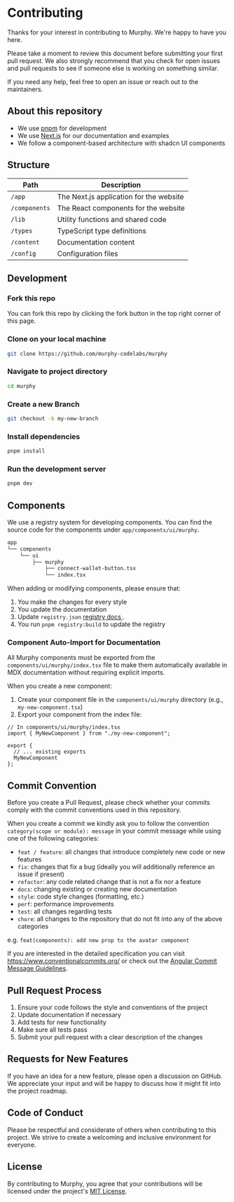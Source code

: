# Contributing

Thanks for your interest in contributing to Murphy. We're happy to have you here.

Please take a moment to review this document before submitting your first pull request. We also strongly recommend that you check for open issues and pull requests to see if someone else is working on something similar.

If you need any help, feel free to open an issue or reach out to the maintainers.

## About this repository

- We use [pnpm](https://pnpm.io) for development
- We use [Next.js](https://nextjs.org/) for our documentation and examples
- We follow a component-based architecture with shadcn UI components

## Structure

| Path             | Description                                  |
| ---------------- | -------------------------------------------- |
| `/app`           | The Next.js application for the website      |
| `/components`    | The React components for the website         |
| `/lib`           | Utility functions and shared code            |
| `/types`         | TypeScript type definitions                  |
| `/content`       | Documentation content                        |
| `/config`        | Configuration files                          |

## Development

### Fork this repo

You can fork this repo by clicking the fork button in the top right corner of this page.

### Clone on your local machine

```bash
git clone https://github.com/murphy-codelabs/murphy
```

### Navigate to project directory

```bash
cd murphy
```

### Create a new Branch

```bash
git checkout -b my-new-branch
```

### Install dependencies

```bash
pnpm install
```

### Run the development server

```bash
pnpm dev
```

## Components

We use a registry system for developing components. You can find the source code for the components under `app/components/ui/murphy`.

```bash
app
└── components
    └── ui
        ├── murphy
            ├── connect-wallet-button.tsx
            └── index.tsx
```

When adding or modifying components, please ensure that:

1. You make the changes for every style
2. You update the documentation
3. Update `registry.json` [registry docs ](https://ui.shadcn.com/docs/registry/registry-json).
4. You run `pnpm registry:build` to update the registry

### Component Auto-Import for Documentation

All Murphy components must be exported from the `components/ui/murphy/index.tsx` file to make them automatically available in MDX documentation without requiring explicit imports.

When you create a new component:

1. Create your component file in the `components/ui/murphy` directory (e.g., `my-new-component.tsx`)
2. Export your component from the index file:

```tsx
// In components/ui/murphy/index.tsx
import { MyNewComponent } from "./my-new-component";

export { 
  // ... existing exports
  MyNewComponent 
};
```

## Commit Convention

Before you create a Pull Request, please check whether your commits comply with the commit conventions used in this repository.

When you create a commit we kindly ask you to follow the convention `category(scope or module): message` in your commit message while using one of the following categories:

- `feat / feature`: all changes that introduce completely new code or new features
- `fix`: changes that fix a bug (ideally you will additionally reference an issue if present)
- `refactor`: any code related change that is not a fix nor a feature
- `docs`: changing existing or creating new documentation
- `style`: code style changes (formatting, etc.)
- `perf`: performance improvements
- `test`: all changes regarding tests
- `chore`: all changes to the repository that do not fit into any of the above categories

e.g. `feat(components): add new prop to the avatar component`

If you are interested in the detailed specification you can visit https://www.conventionalcommits.org/ or check out the [Angular Commit Message Guidelines](https://github.com/angular/angular/blob/22b96b9/CONTRIBUTING.md#-commit-message-guidelines).

## Pull Request Process

1. Ensure your code follows the style and conventions of the project
2. Update documentation if necessary
3. Add tests for new functionality
4. Make sure all tests pass
5. Submit your pull request with a clear description of the changes

## Requests for New Features

If you have an idea for a new feature, please open a discussion on GitHub. We appreciate your input and will be happy to discuss how it might fit into the project roadmap.

## Code of Conduct

Please be respectful and considerate of others when contributing to this project. We strive to create a welcoming and inclusive environment for everyone.

## License

By contributing to Murphy, you agree that your contributions will be licensed under the project's [MIT License](LICENSE).